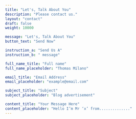 ```yaml
---
title: "Let's, Talk About You"
description: "Please contact us."
layout: "contact"
draft: false
weight: 10000

message: "Let's, Talk About You"
button_text: "Send Now"

instruction_a: "Send Us A"
instruction_b: " message"

full_name_title: "Full name"
full_name_placeholder: "Thomas Milano"

email_title: "Email Address"
email_placeholder: "example@email.com"

subject_title: "Subject"
subject_placeholder: "Blog advertisement"

content_title: "Your Message Here"
content_placeholder: "Hello I’m Mr ‘x’ from.............."
---
```

